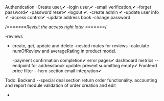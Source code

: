 Authentication
-Create user,✔
-login user,✔
-email verification,✔
-forget password✔
-password reset✔
-logout ✔.
-create admin ✔
-update user info ✔
-access control✔
-update address book
-change password

/_=======Revisit the access right later =======_/

-reviews

- create, get, update and delete
  -nested routes for reviews
  -calculate numOfReview and averageRating in product model.

  -payment confirmation completion✔
  error pages✔
  dashboard metrics
  --endpoint for addressbook update: prevent submitting empty✔
  Frontend
  price filter
  --hero section
  email integration✔

Todo:
Backend
--special deal section
return order functionality.
accounting and report module
validation of order creation and edit

-
